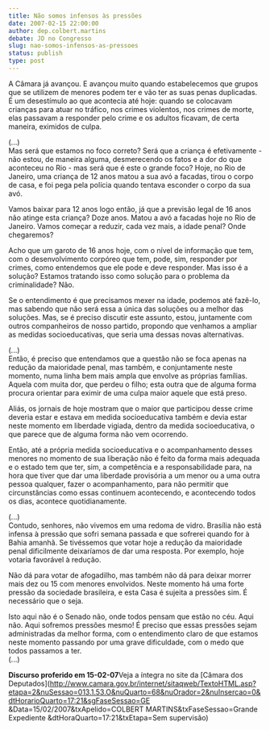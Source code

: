 ```yaml
---
title: Não somos infensos às pressões
date: 2007-02-15 22:00:00
author: dep.colbert.martins
debate: JD no Congresso
slug: nao-somos-infensos-as-pressoes
status: publish 
type: post
---
```


  
A Câmara já avançou. E avançou muito quando estabelecemos que grupos que se utilizem de menores podem ter e vão ter as suas penas duplicadas. É um desestímulo ao que acontecia até hoje: quando se colocavam crianças para atuar no tráfico, nos crimes violentos, nos crimes de morte, elas passavam a responder pelo crime e os adultos ficavam, de certa maneira, eximidos de culpa.  
  
(...)  
Mas será que estamos no foco correto? Será que a criança é efetivamente - não estou, de maneira alguma, desmerecendo os fatos e a dor do que aconteceu no Rio - mas será que é este o grande foco? Hoje, no Rio de Janeiro, uma criança de 12 anos matou a sua avó a facadas, tirou o corpo de casa, e foi pega pela polícia quando tentava esconder o corpo da sua avó.  
  
Vamos baixar para 12 anos logo então, já que a previsão legal de 16 anos não atinge esta criança? Doze anos. Matou a avó a facadas hoje no Rio de Janeiro. Vamos começar a reduzir, cada vez mais, a idade penal? Onde chegaremos?  
  
Acho que um garoto de 16 anos hoje, com o nível de informação que tem, com o desenvolvimento corpóreo que tem, pode, sim, responder por crimes, como entendemos que ele pode e deve responder. Mas isso é a solução? Estamos tratando isso como solução para o problema da criminalidade? Não.  
  
Se o entendimento é que precisamos mexer na idade, podemos até fazê-lo, mas sabendo que não será essa a única das soluções ou a melhor das soluções. Mas, se é preciso discutir este assunto, estou, juntamente com outros companheiros de nosso partido, propondo que venhamos a ampliar as medidas socioeducativas, que seria uma dessas novas alternativas.  
  
(...)  
Então, é preciso que entendamos que a questão não se foca apenas na redução da maioridade penal, mas também, e conjuntamente neste momento, numa linha bem mais ampla que envolve as próprias famílias. Aquela com muita dor, que perdeu o filho; esta outra que de alguma forma procura orientar para eximir de uma culpa maior aquele que está preso.  
  
Aliás, os jornais de hoje mostram que o maior que participou desse crime deveria estar e estava em medida socioeducativa também e devia estar neste momento em liberdade vigiada, dentro da medida socioeducativa, o que parece que de alguma forma não vem ocorrendo.  
  
Então, até a própria medida socioeducativa e o acompanhamento desses menores no momento de sua liberação não é feito da forma mais adequada e o estado tem que ter, sim, a competência e a responsabilidade para, na hora que tiver que dar uma liberdade provisória a um menor ou a uma outra pessoa qualquer, fazer o acompanhamento, para não permitir que circunstâncias como essas continuem acontecendo, e acontecendo todos os dias, acontece quotidianamente.  
  
(...)  
Contudo, senhores, não vivemos em uma redoma de vidro. Brasília não está infensa à pressão que sofri semana passada e que sofrerei quando for à Bahia amanhã. Se tivéssemos que votar hoje a redução da maioridade penal dificilmente deixaríamos de dar uma resposta. Por exemplo, hoje votaria favorável à redução.  
  
Não dá para votar de afogadilho, mas também não dá para deixar morrer mais dez ou 15 com menores envolvidos. Neste momento há uma forte pressão da sociedade brasileira, e esta Casa é sujeita a pressões sim. É necessário que o seja.  
  
Isto aqui não é o Senado não, onde todos pensam que estão no céu. Aqui não. Aqui sofremos pressões mesmo! É preciso que essas pressões sejam administradas da melhor forma, com o entendimento claro de que estamos neste momento passando por uma grave dificuldade, com o medo que todos passamos a ter.  
(...)  
  
**Discurso proferido em 15-02-07**Veja a íntegra no site da [Câmara dos Deputados](http://www.camara.gov.br/internet/sitaqweb/TextoHTML.asp?etapa=2&nuSessao=013.1.53.O&nuQuarto=68&nuOrador=2&nuInsercao=0&dtHorarioQuarto=17:21&sgFaseSessao=GE        &Data=15/02/2007&txApelido=COLBERT MARTINS&txFaseSessao=Grande Expediente             &dtHoraQuarto=17:21&txEtapa=Sem supervisão)

